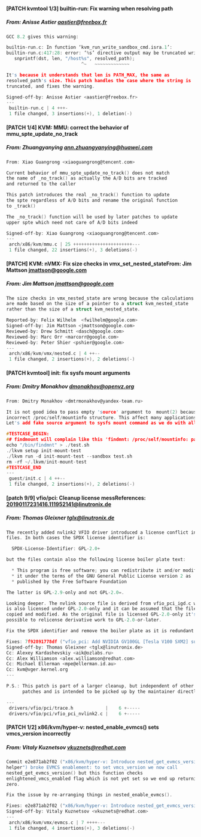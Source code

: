 #### [PATCH kvmtool 1/3] builtin-run: Fix warning when resolving path
##### From: Anisse Astier <aastier@freebox.fr>

```c
GCC 8.2 gives this warning:

builtin-run.c: In function ‘kvm_run_write_sandbox_cmd.isra.1’:
builtin-run.c:417:28: error: ‘%s’ directive output may be truncated writing up to 4095 bytes into a region of size 4091 [-Werror=format-truncation=]
   snprintf(dst, len, "/host%s", resolved_path);
                            ^~   ~~~~~~~~~~~~~

It's because it understands that len is PATH_MAX, the same as
resolved_path's size. This patch handles the case where the string is
truncated, and fixes the warning.

Signed-off-by: Anisse Astier <aastier@freebox.fr>
---
 builtin-run.c | 4 +++-
 1 file changed, 3 insertions(+), 1 deletion(-)

```
#### [PATCH 1/4] KVM: MMU: correct the behavior of mmu_spte_update_no_track
##### From: Zhuangyanying <ann.zhuangyanying@huawei.com>

```c
From: Xiao Guangrong <xiaoguangrong@tencent.com>

Current behavior of mmu_spte_update_no_track() does not match
the name of _no_track() as actually the A/D bits are tracked
and returned to the caller

This patch introduces the real _no_track() function to update
the spte regardless of A/D bits and rename the original function
to _track()

The _no_track() function will be used by later patches to update
upper spte which need not care of A/D bits indeed

Signed-off-by: Xiao Guangrong <xiaoguangrong@tencent.com>
---
 arch/x86/kvm/mmu.c | 25 ++++++++++++++++++++++---
 1 file changed, 22 insertions(+), 3 deletions(-)

```
#### [PATCH] KVM: nVMX: Fix size checks in vmx_set_nested_stateFrom: Jim Mattson <jmattson@google.com>
##### From: Jim Mattson <jmattson@google.com>

```c
The size checks in vmx_nested_state are wrong because the calculations
are made based on the size of a pointer to a struct kvm_nested_state
rather than the size of a struct kvm_nested_state.

Reported-by: Felix Wilhelm  <fwilhelm@google.com>
Signed-off-by: Jim Mattson <jmattson@google.com>
Reviewed-by: Drew Schmitt <dasch@google.com>
Reviewed-by: Marc Orr <marcorr@google.com>
Reviewed-by: Peter Shier <pshier@google.com>
---
 arch/x86/kvm/vmx/nested.c | 4 ++--
 1 file changed, 2 insertions(+), 2 deletions(-)

```
#### [PATCH kvmtool] init: fix sysfs mount arguments
##### From: Dmitry Monakhov <dmonakhov@openvz.org>

```c
From: Dmitry Monakhov <dmtrmonakhov@yandex-team.ru>

It is not good idea to pass empty 'source' argument to  mount(2) because libmount complains about
incorrect /proc/self/mountinfo structure. This affect many applications such as findmnt, umount and etc.
Let's add fake source argument to sysfs mount command as we do with all other filesystems.

#TESTCASE_BEGIN:
## findmount will complain like this 'findmnt: /proc/self/mountinfo: parse error at line 4 -- ignored'
echo "/bin/findmnt" > ./test.sh
./lkvm setup init-mount-test
./lkvm run -d init-mount-test --sandbox test.sh
rm -rf ~/.lkvm/init-mount-test
#TESTCASE_END
---
 guest/init.c | 4 ++--
 1 file changed, 2 insertions(+), 2 deletions(-)

```
#### [patch 9/9] vfio/pci: Cleanup license messReferences: <20190117231416.111952141@linutronix.de>
##### From: Thomas Gleixner <tglx@linutronix.de>

```c
The recently added nvlink2 VFIO driver introduced a license conflict in two
files. In both cases the SPDX license identifier is:

  SPDX-License-Identifier: GPL-2.0+

but the files contain also the following license boiler plate text:

  * This program is free software; you can redistribute it and/or modify
  * it under the terms of the GNU General Public License version 2 as
  * published by the Free Software Foundation

The latter is GPL-2.9-only and not GPL-2.0=.

Looking deeper. The nvlink source file is derived from vfio_pci_igd.c which
is also licensed under GPL-2.0-only and it can be assumed that the file was
copied and modified. As the original file is licensed GPL-2.0-only it's not
possible to relicense derivative work to GPL-2.0-or-later.

Fix the SPDX identifier and remove the boiler plate as it is redundant.

Fixes: 7f92891778df ("vfio_pci: Add NVIDIA GV100GL [Tesla V100 SXM2] subdriver")
Signed-off-by: Thomas Gleixner <tglx@linutronix.de>
Cc: Alexey Kardashevskiy <aik@ozlabs.ru>
Cc: Alex Williamson <alex.williamson@redhat.com>
Cc: Michael Ellerman <mpe@ellerman.id.au>
Cc: kvm@vger.kernel.org
---

P.S.: This patch is part of a larger cleanup, but independent of other
      patches and is intended to be picked up by the maintainer directly.

---
 drivers/vfio/pci/trace.h            |    6 +-----
 drivers/vfio/pci/vfio_pci_nvlink2.c |    6 +-----
```
#### [PATCH 1/2] x86/kvm/hyper-v: nested_enable_evmcs() sets vmcs_version incorrectly
##### From: Vitaly Kuznetsov <vkuznets@redhat.com>

```c
Commit e2e871ab2f02 ("x86/kvm/hyper-v: Introduce nested_get_evmcs_version()
helper") broke EVMCS enablement: to set vmcs_version we now call
nested_get_evmcs_version() but this function checks
enlightened_vmcs_enabled flag which is not yet set so we end up returning
zero.

Fix the issue by re-arranging things in nested_enable_evmcs().

Fixes: e2e871ab2f02 ("x86/kvm/hyper-v: Introduce nested_get_evmcs_version() helper")
Signed-off-by: Vitaly Kuznetsov <vkuznets@redhat.com>
---
 arch/x86/kvm/vmx/evmcs.c | 7 ++++---
 1 file changed, 4 insertions(+), 3 deletions(-)

```
